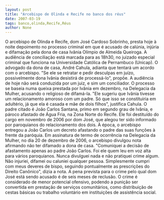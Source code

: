 ```yaml
---
layout: post
title: "Arcebispo de Olinda e Recife no banco dos réus"
date: 2007-03-19
tags: banco,olinda,Recife,Réus
author: None
---
```


O arcebispo de Olinda e Recife, dom José Cardoso Sobrinho, presta hoje à noite depoimento no processo criminal em que é acusado de calúnia, injúria e difamação pela dona de casa Ivânia Olímpio de Almeida Queiroga. 
A audiência de conciliação está marcada para as 18h30, no juizado especial criminal que funciona na Universidade Católica de Pernambuco (Unicap). 
O advogado da dona de casa, André Cahula, adianta que tentará um acordo com o arcebispo. \"Se ele se retratar e pedir desculpas em juízo, possivelmente dona Ivânia desistirá de processá-lo\", propõe. A audiência de hoje não será conduzida por um juiz, e sim um conciliador. 
O processo se baseia numa queixa prestada por Ivânia em dezembro, na Delegacia da Mulher, acusando o religioso de difamá-la. \"Ele sugeriu que Ivânia tivesse um relacionamento amoroso com um padre. Só que isso se constituiria em adultério, já que ela é casada e mãe de dois filhos\", justifica Cahula. 
O padre citado é João Carlos Santana, primo em segundo grau de Ivânia, e pároco afastado de Água Fria, na Zona Norte do Recife. Ele foi destituído do cargo em novembro de 2006 por dom José, que alegou ter sido informado por paroquianos do relacionamento dos dois. À época, o arcebispo entregou a João Carlos um decreto afastando o padre das suas funções à frente da paróquia. 
Em assinatura de termo de ocorrência na Delegacia da Mulher, no dia 20 de dezembro de 2006, o arcebispo divulgou nota afirmando não ter difamado a dona de casa. 
\"Comuniquei a decisão de afastamento apenas ao padre João Carlos. Foi ele quem leu em voz alta para vários paroquianos. Nunca divulguei nada e não pratiquei crime algum. Não injuriei, difamei ou caluniei qualquer pessoa. Simplesmente cumpri com meus deveres de bispo, seguindo pontualmente as prescrições do Direito Canônico\", dizia a nota. 
A pena prevista para o crime pelo qual dom José está sendo acusado é de seis meses de reclusão. O crime é considerado de menor potencial ofensivo, podendo a punição ser convertida em prestação de serviços comunitários, como distribuição de cestas básicas ou trabalho voluntário em instituições de assistência social.  